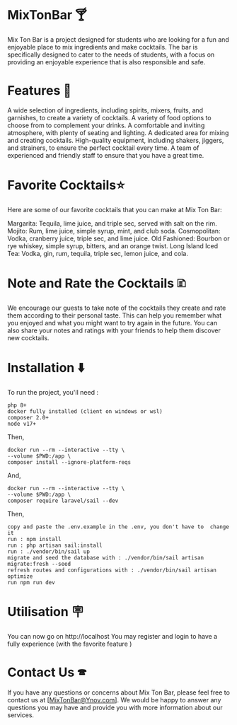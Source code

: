 # MixTonBar 🍸

Mix Ton Bar is a project designed for students who are looking for a fun and enjoyable place to mix ingredients and make cocktails. The bar is specifically designed to cater to the needs of students, with a focus on providing an enjoyable experience that is also responsible and safe.

# Features 🍹

A wide selection of ingredients, including spirits, mixers, fruits, and garnishes, to create a variety of cocktails.
A variety of food options to choose from to complement your drinks.
A comfortable and inviting atmosphere, with plenty of seating and lighting.
A dedicated area for mixing and creating cocktails.
High-quality equipment, including shakers, jiggers, and strainers, to ensure the perfect cocktail every time.
A team of experienced and friendly staff to ensure that you have a great time.

# Favorite Cocktails⭐

Here are some of our favorite cocktails that you can make at Mix Ton Bar:

Margarita: Tequila, lime juice, and triple sec, served with salt on the rim.
Mojito: Rum, lime juice, simple syrup, mint, and club soda.
Cosmopolitan: Vodka, cranberry juice, triple sec, and lime juice.
Old Fashioned: Bourbon or rye whiskey, simple syrup, bitters, and an orange twist.
Long Island Iced Tea: Vodka, gin, rum, tequila, triple sec, lemon juice, and cola.

# Note and Rate the Cocktails 🗈

We encourage our guests to take note of the cocktails they create and rate them according to their personal taste. This can help you remember what you enjoyed and what you might want to try again in the future. You can also share your notes and ratings with your friends to help them discover new cocktails.


# Installation ⬇️
To run the project, you'll need :

    php 8+
    docker fully installed (client on windows or wsl)
    composer 2.0+
    node v17+

Then,

    docker run --rm --interactive --tty \
    --volume $PWD:/app \
    composer install --ignore-platform-reqs
And,

    docker run --rm --interactive --tty \
    --volume $PWD:/app \
    composer require laravel/sail --dev

Then,

    copy and paste the .env.example in the .env, you don't have to  change it
    run : npm install
    run : php artisan sail:install
    run : ./vendor/bin/sail up
    migrate and seed the database with : ./vendor/bin/sail artisan migrate:fresh --seed
    refresh routes and configurations with : ./vendor/bin/sail artisan optimize
    run npm run dev


# Utilisation 🪧

You can now go on http://localhost
You may register and login to have a fully experience (with the favorite feature )

# Contact Us 🕿

If you have any questions or concerns about Mix Ton Bar, please feel free to contact us at [MixTonBar@Ynov.com]. We would be happy to answer any questions you may have and provide you with more information about our services.